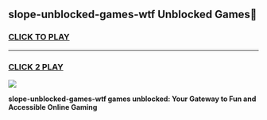 
## slope-unblocked-games-wtf Unblocked Games👋
<h3>
<a href="https://news.freeplayer.one?title=slope-unblocked-games-wtf&ref=16F">CLICK TO PLAY</a></h3>
<hr>

<h3>
<a href="https://news.freeplayer.one?title=slope-unblocked-games-wtf&ref=16F">CLICK 2 PLAY</a>
  
</h3>

<a href="https://news.freeplayer.one?title=slope-unblocked-games-wtf&ref=16F/"><img src="https://clearcache.store/games.png"></a>


**slope-unblocked-games-wtf games unblocked: Your Gateway to Fun and Accessible Online Gaming**
